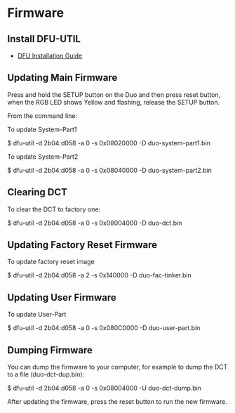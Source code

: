 # Firmware


## Install DFU-UTIL

* [DFU Installation Guide](../docs/dfu.md)


## Updating Main Firmware

Press and hold the SETUP button on the Duo and then press reset button, when the RGB LED shows Yellow and flashing, release the SETUP button.

From the command line:

To update System-Part1

$ dfu-util -d 2b04:d058 -a 0 -s 0x08020000 -D duo-system-part1.bin

To update System-Part2

$ dfu-util -d 2b04:d058 -a 0 -s 0x08040000 -D duo-system-part2.bin


## Clearing DCT

To clear the DCT to factory one:
  
$ dfu-util -d 2b04:d058 -a 0 -s 0x08004000 -D duo-dct.bin


## Updating Factory Reset Firmware

To update factory reset image

$ dfu-util -d 2b04:d058 -a 2 -s 0x140000 -D duo-fac-tinker.bin


## Updating User Firmware

To update User-Part

$ dfu-util -d 2b04:d058 -a 0 -s 0x080C0000 -D duo-user-part.bin


## Dumping Firmware

You can dump the firmware to your computer, for example to dump the DCT to a file (duo-dct-dup.bin):

$ dfu-util -d 2b04:d058 -a 0 -s 0x08004000 -U duo-dct-dump.bin

After updating the firmware, press the reset button to run the new firmware.



